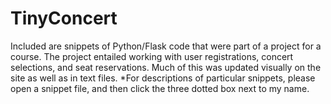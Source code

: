 # TinyConcert
Included are snippets of Python/Flask code that were part of a project for a course. The project entailed working with user registrations, concert selections, and seat reservations. Much of this was updated visually on the site as well as in text files. 
*For descriptions of particular snippets, please open a snippet file, and then click the three dotted box next to my name.
